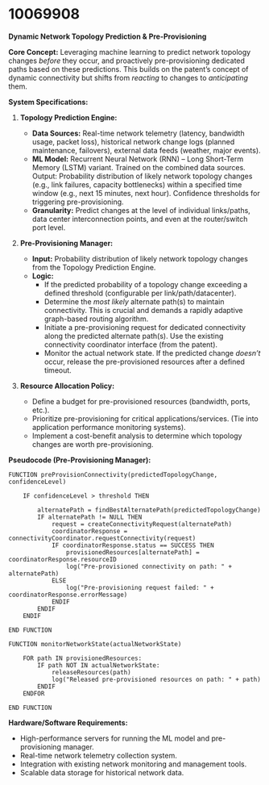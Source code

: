# 10069908

**Dynamic Network Topology Prediction & Pre-Provisioning**

**Core Concept:** Leveraging machine learning to predict network topology changes *before* they occur, and proactively pre-provisioning dedicated paths based on these predictions. This builds on the patent’s concept of dynamic connectivity but shifts from *reacting* to changes to *anticipating* them.

**System Specifications:**

1.  **Topology Prediction Engine:**
    *   **Data Sources:** Real-time network telemetry (latency, bandwidth usage, packet loss), historical network change logs (planned maintenance, failovers), external data feeds (weather, major events).
    *   **ML Model:** Recurrent Neural Network (RNN) – Long Short-Term Memory (LSTM) variant. Trained on the combined data sources.  Output: Probability distribution of likely network topology changes (e.g., link failures, capacity bottlenecks) within a specified time window (e.g., next 15 minutes, next hour).  Confidence thresholds for triggering pre-provisioning.
    *   **Granularity:** Predict changes at the level of individual links/paths, data center interconnection points, and even at the router/switch port level.

2.  **Pre-Provisioning Manager:**
    *   **Input:** Probability distribution of likely network topology changes from the Topology Prediction Engine.
    *   **Logic:**
        *   If the predicted probability of a topology change exceeding a defined threshold (configurable per link/path/datacenter).
        *   Determine the *most likely* alternate path(s) to maintain connectivity. This is crucial and demands a rapidly adaptive graph-based routing algorithm.
        *   Initiate a pre-provisioning request for dedicated connectivity along the predicted alternate path(s).  Use the existing connectivity coordinator interface (from the patent).
        *   Monitor the actual network state. If the predicted change *doesn’t* occur, release the pre-provisioned resources after a defined timeout.

3.  **Resource Allocation Policy:**
    *   Define a budget for pre-provisioned resources (bandwidth, ports, etc.).
    *   Prioritize pre-provisioning for critical applications/services.  (Tie into application performance monitoring systems).
    *   Implement a cost-benefit analysis to determine which topology changes are worth pre-provisioning.

**Pseudocode (Pre-Provisioning Manager):**

```
FUNCTION preProvisionConnectivity(predictedTopologyChange, confidenceLevel)

    IF confidenceLevel > threshold THEN

        alternatePath = findBestAlternatePath(predictedTopologyChange)
        IF alternatePath != NULL THEN
            request = createConnectivityRequest(alternatePath)
            coordinatorResponse = connectivityCoordinator.requestConnectivity(request)
            IF coordinatorResponse.status == SUCCESS THEN
                provisionedResources[alternatePath] = coordinatorResponse.resourceID
                log("Pre-provisioned connectivity on path: " + alternatePath)
            ELSE
                log("Pre-provisioning request failed: " + coordinatorResponse.errorMessage)
            ENDIF
        ENDIF
    ENDIF

END FUNCTION

FUNCTION monitorNetworkState(actualNetworkState)

    FOR path IN provisionedResources:
        IF path NOT IN actualNetworkState:
            releaseResources(path)
            log("Released pre-provisioned resources on path: " + path)
        ENDIF
    ENDFOR

END FUNCTION
```

**Hardware/Software Requirements:**

*   High-performance servers for running the ML model and pre-provisioning manager.
*   Real-time network telemetry collection system.
*   Integration with existing network monitoring and management tools.
*   Scalable data storage for historical network data.